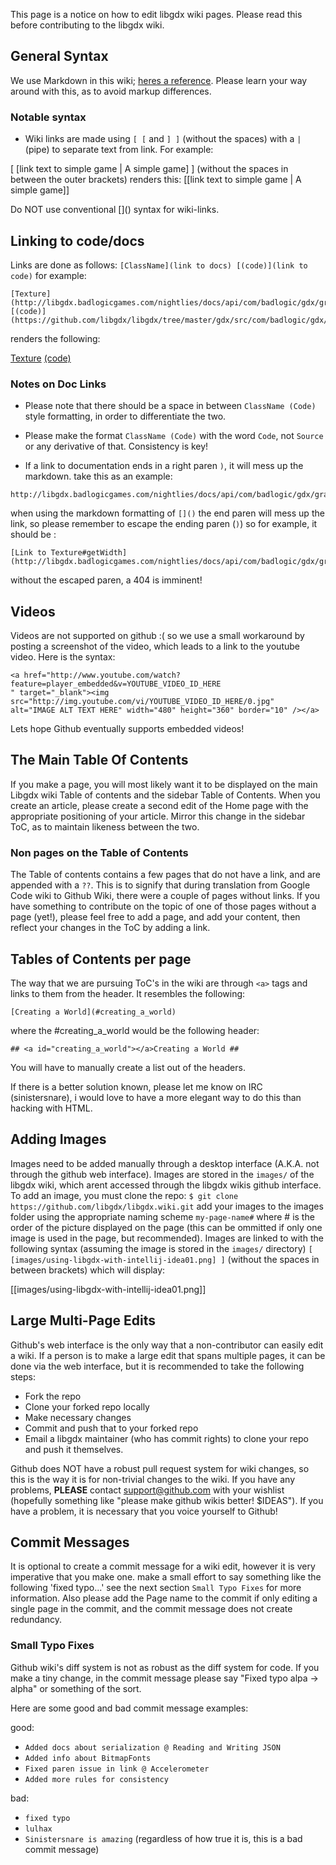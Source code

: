 This page is a notice on how to edit libgdx wiki pages. Please read this before contributing to the libgdx wiki.


## General Syntax ##

We use Markdown in this wiki; [heres a reference](https://github.com/adam-p/markdown-here/wiki/Markdown-Cheatsheet). Please learn your way around with this, as to avoid markup differences.

### Notable syntax ###

* Wiki links are made using `[ [` and `] ]` (without the spaces) with a `|` (pipe) to separate text from link. For example:

[ [link text to simple game | A simple game] ] \(without the spaces in between the outer brackets) renders this: [[link text to simple game | A simple game]]  

Do NOT use conventional \[]() syntax for wiki-links.

## Linking to code/docs ##
Links are done as follows: `[ClassName](link to docs) [(code)](link to code)` for example:
```
[Texture](http://libgdx.badlogicgames.com/nightlies/docs/api/com/badlogic/gdx/graphics/Texture.html)
[(code)](https://github.com/libgdx/libgdx/tree/master/gdx/src/com/badlogic/gdx/graphics/Texture.java) 
```

renders the following:

[Texture](http://libgdx.badlogicgames.com/nightlies/docs/api/com/badlogic/gdx/graphics/Texture.html)
[(code)](https://github.com/libgdx/libgdx/tree/master/gdx/src/com/badlogic/gdx/graphics/Texture.java) 

### Notes on Doc Links ###

* Please note that there should be a space in between `ClassName (Code)` style formatting, in order to differentiate the two.

* Please make the format `ClassName (Code)` with the word `Code`, not `Source` or any derivative of that. Consistency is key!

*  If a link to documentation ends in a right paren `)`, it will mess up the markdown. take this as an example: 

```
http://libgdx.badlogicgames.com/nightlies/docs/api/com/badlogic/gdx/graphics/Texture.html#getWidth()
```

when using the markdown formatting of `[]()` the end paren will mess up the link, so please remember to escape the ending paren (`)`) so for example, it should be :

```
[Link to Texture#getWidth](http://libgdx.badlogicgames.com/nightlies/docs/api/com/badlogic/gdx/graphics/Texture.html#getWidth(\))
```

without the escaped paren, a 404 is imminent!

## Videos ##

Videos are not supported on github :( so we use a small workaround by posting a screenshot of the video, which leads to a link to the youtube video. Here is the syntax:

```
<a href="http://www.youtube.com/watch?feature=player_embedded&v=YOUTUBE_VIDEO_ID_HERE
" target="_blank"><img src="http://img.youtube.com/vi/YOUTUBE_VIDEO_ID_HERE/0.jpg" 
alt="IMAGE ALT TEXT HERE" width="480" height="360" border="10" /></a>
```

Lets hope Github eventually supports embedded videos!



## The Main Table Of Contents ##

If you make a page, you will most likely want it to be displayed on the main Libgdx wiki Table of contents and the sidebar Table of Contents. When you create an article, please create a second edit of the Home page with the appropriate positioning of your article. Mirror this change in the sidebar ToC, as to maintain likeness between the two.

### Non pages on the Table of Contents ###

The Table of contents contains a few pages that do not have a link, and are appended with a `??`. This is to signify that during translation from Google Code wiki to Github Wiki, there were a couple of pages without links. If you have something to contribute on the topic of one of those pages without a page (yet!), please feel free to add a page, and add your content, then reflect your changes in the ToC by adding a link.


## Tables of Contents per page ##

The way that we are pursuing ToC's in the wiki are through `<a>` tags and links to them from the header. It resembles the following:

`[Creating a World](#creating_a_world)`

where the #creating_a_world would be the following header:

`## <a id="creating_a_world"></a>Creating a World ##`

You will have to manually create a list out of the headers. 

If there is a better solution known, please let me know on IRC (sinistersnare), i would love to have a more elegant way to do this than hacking with HTML.


## Adding Images ##

Images need to be added manually through a desktop interface (A.K.A. not through the github web interface). Images are stored in the `images/` of the libgdx wiki, which arent accessed through the libgdx wikis github interface. To add an image, you must clone the repo: `$ git clone https://github.com/libgdx/libgdx.wiki.git` add your images to the images folder using the appropriate naming scheme `my-page-name#` where # is the order of the picture displayed on the page (this can be ommitted if only one image is used in the page, but recommended). Images are linked to with the following syntax (assuming the image is stored in the `images/` directory) `[ [images/using-libgdx-with-intellij-idea01.png] ]` (without the spaces in between brackets) which will display:

[[images/using-libgdx-with-intellij-idea01.png]]


## Large Multi-Page Edits ##

Github's web interface is the only way that a non-contributor can easily edit a wiki. If a person is to make a large edit that spans multiple pages, it can be done via the web interface, but it is recommended to take the following steps:

* Fork the repo
* Clone your forked repo locally
* Make necessary changes
* Commit and push that to your forked repo
* Email a libgdx maintainer (who has commit rights) to clone your repo and push it themselves.

Github does NOT have a robust pull request system for wiki changes, so this is the way it is for non-trivial changes to the wiki. If you have any problems, **PLEASE** contact support@github.com with your wishlist (hopefully something like "please make github wikis better! $IDEAS"). If you have a problem, it is necessary that you voice yourself to Github!

## Commit Messages ##
It is optional to create a commit message for a wiki edit, however it is very imperative that you make one. make a small effort to say something like the following 'fixed typo...' see the next section `Small Typo Fixes` for more information. Also please add the Page name to the commit if only editing a single page in the commit, and the commit message does not create redundancy.


### Small Typo Fixes ###
Github wiki's diff system is not as robust as the diff system for code. If you make a tiny change, in the commit message please say "Fixed typo alpa -> alpha" or something of the sort.

Here are some good and bad commit message examples:

good:
* `Added docs about serialization @ Reading and Writing JSON` 
* `Added info about BitmapFonts`
* `Fixed paren issue in link @ Accelerometer`
* `Added more rules for consistency`

bad: 
* `fixed typo`
* `lulhax`
* `Sinistersnare is amazing` (regardless of how true it is, this is a bad commit message)